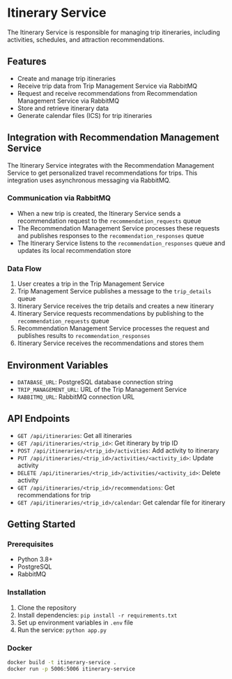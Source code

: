 # Itinerary Service

The Itinerary Service is responsible for managing trip itineraries, including activities, schedules, and attraction recommendations.

## Features

- Create and manage trip itineraries
- Receive trip data from Trip Management Service via RabbitMQ
- Request and receive recommendations from Recommendation Management Service via RabbitMQ
- Store and retrieve itinerary data
- Generate calendar files (ICS) for trip itineraries

## Integration with Recommendation Management Service

The Itinerary Service integrates with the Recommendation Management Service to get personalized travel recommendations for trips. This integration uses asynchronous messaging via RabbitMQ.

### Communication via RabbitMQ

- When a new trip is created, the Itinerary Service sends a recommendation request to the `recommendation_requests` queue
- The Recommendation Management Service processes these requests and publishes responses to the `recommendation_responses` queue
- The Itinerary Service listens to the `recommendation_responses` queue and updates its local recommendation store

### Data Flow

1. User creates a trip in the Trip Management Service
2. Trip Management Service publishes a message to the `trip_details` queue
3. Itinerary Service receives the trip details and creates a new itinerary
4. Itinerary Service requests recommendations by publishing to the `recommendation_requests` queue
5. Recommendation Management Service processes the request and publishes results to `recommendation_responses`
6. Itinerary Service receives the recommendations and stores them

## Environment Variables

- `DATABASE_URL`: PostgreSQL database connection string
- `TRIP_MANAGEMENT_URL`: URL of the Trip Management Service
- `RABBITMQ_URL`: RabbitMQ connection URL

## API Endpoints

- `GET /api/itineraries`: Get all itineraries
- `GET /api/itineraries/<trip_id>`: Get itinerary by trip ID
- `POST /api/itineraries/<trip_id>/activities`: Add activity to itinerary
- `PUT /api/itineraries/<trip_id>/activities/<activity_id>`: Update activity
- `DELETE /api/itineraries/<trip_id>/activities/<activity_id>`: Delete activity
- `GET /api/itineraries/<trip_id>/recommendations`: Get recommendations for trip
- `GET /api/itineraries/<trip_id>/calendar`: Get calendar file for itinerary

## Getting Started

### Prerequisites

- Python 3.8+
- PostgreSQL
- RabbitMQ

### Installation

1. Clone the repository
2. Install dependencies: `pip install -r requirements.txt`
3. Set up environment variables in `.env` file
4. Run the service: `python app.py`

### Docker

```bash
docker build -t itinerary-service .
docker run -p 5006:5006 itinerary-service
```
